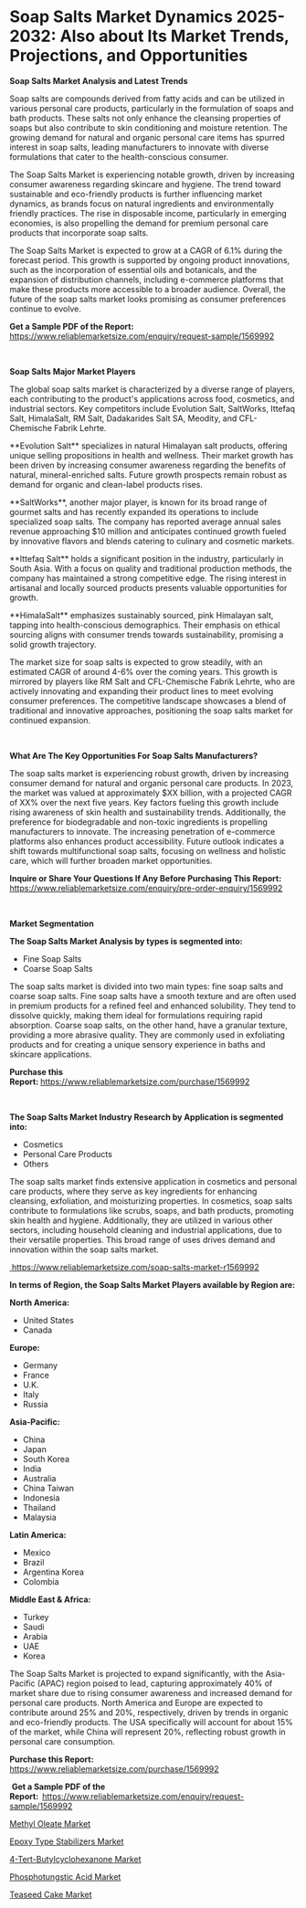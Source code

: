 <p><h1>Soap Salts Market Dynamics 2025-2032: Also about Its Market Trends, Projections, and Opportunities</h1></p><p><strong>Soap Salts Market Analysis and Latest Trends</strong></p>
<p><p>Soap salts are compounds derived from fatty acids and can be utilized in various personal care products, particularly in the formulation of soaps and bath products. These salts not only enhance the cleansing properties of soaps but also contribute to skin conditioning and moisture retention. The growing demand for natural and organic personal care items has spurred interest in soap salts, leading manufacturers to innovate with diverse formulations that cater to the health-conscious consumer.</p><p>The Soap Salts Market is experiencing notable growth, driven by increasing consumer awareness regarding skincare and hygiene. The trend toward sustainable and eco-friendly products is further influencing market dynamics, as brands focus on natural ingredients and environmentally friendly practices. The rise in disposable income, particularly in emerging economies, is also propelling the demand for premium personal care products that incorporate soap salts.</p><p>The Soap Salts Market is expected to grow at a CAGR of 6.1% during the forecast period. This growth is supported by ongoing product innovations, such as the incorporation of essential oils and botanicals, and the expansion of distribution channels, including e-commerce platforms that make these products more accessible to a broader audience. Overall, the future of the soap salts market looks promising as consumer preferences continue to evolve.</p></p>
<p><strong>Get a Sample PDF of the Report:&nbsp;</strong> <a href="https://www.reliablemarketsize.com/enquiry/request-sample/1569992?utm_campaign=1999&utm_medium=2&utm_source=Github&utm_content=ia&utm_term=25032025&utm_id=soap-salts">https://www.reliablemarketsize.com/enquiry/request-sample/1569992</a></p>
<p>&nbsp;</p>
<p><strong>Soap Salts Major Market Players</strong></p>
<p><p>The global soap salts market is characterized by a diverse range of players, each contributing to the product's applications across food, cosmetics, and industrial sectors. Key competitors include Evolution Salt, SaltWorks, Ittefaq Salt, HimalaSalt, RM Salt, Dadakarides Salt SA, Meodity, and CFL-Chemische Fabrik Lehrte.</p><p>**Evolution Salt** specializes in natural Himalayan salt products, offering unique selling propositions in health and wellness. Their market growth has been driven by increasing consumer awareness regarding the benefits of natural, mineral-enriched salts. Future growth prospects remain robust as demand for organic and clean-label products rises.</p><p>**SaltWorks**, another major player, is known for its broad range of gourmet salts and has recently expanded its operations to include specialized soap salts. The company has reported average annual sales revenue approaching $10 million and anticipates continued growth fueled by innovative flavors and blends catering to culinary and cosmetic markets.</p><p>**Ittefaq Salt** holds a significant position in the industry, particularly in South Asia. With a focus on quality and traditional production methods, the company has maintained a strong competitive edge. The rising interest in artisanal and locally sourced products presents valuable opportunities for growth.</p><p>**HimalaSalt** emphasizes sustainably sourced, pink Himalayan salt, tapping into health-conscious demographics. Their emphasis on ethical sourcing aligns with consumer trends towards sustainability, promising a solid growth trajectory.</p><p>The market size for soap salts is expected to grow steadily, with an estimated CAGR of around 4-6% over the coming years. This growth is mirrored by players like RM Salt and CFL-Chemische Fabrik Lehrte, who are actively innovating and expanding their product lines to meet evolving consumer preferences. The competitive landscape showcases a blend of traditional and innovative approaches, positioning the soap salts market for continued expansion.</p></p>
<p>&nbsp;</p>
<p><strong>What Are The Key Opportunities For Soap Salts Manufacturers?</strong></p>
<p><p>The soap salts market is experiencing robust growth, driven by increasing consumer demand for natural and organic personal care products. In 2023, the market was valued at approximately $XX billion, with a projected CAGR of XX% over the next five years. Key factors fueling this growth include rising awareness of skin health and sustainability trends. Additionally, the preference for biodegradable and non-toxic ingredients is propelling manufacturers to innovate. The increasing penetration of e-commerce platforms also enhances product accessibility. Future outlook indicates a shift towards multifunctional soap salts, focusing on wellness and holistic care, which will further broaden market opportunities.</p></p>
<p><strong>Inquire or Share Your Questions If Any Before Purchasing This Report:</strong> <a href="https://www.reliablemarketsize.com/enquiry/pre-order-enquiry/1569992?utm_campaign=1999&utm_medium=2&utm_source=Github&utm_content=ia&utm_term=25032025&utm_id=soap-salts">https://www.reliablemarketsize.com/enquiry/pre-order-enquiry/1569992</a></p>
<p>&nbsp;</p>
<p><strong>Market Segmentation</strong></p>
<p><strong>The Soap Salts Market Analysis by types is segmented into:</strong></p>
<p><ul><li>Fine Soap Salts</li><li>Coarse Soap Salts</li></ul></p>
<p><p>The soap salts market is divided into two main types: fine soap salts and coarse soap salts. Fine soap salts have a smooth texture and are often used in premium products for a refined feel and enhanced solubility. They tend to dissolve quickly, making them ideal for formulations requiring rapid absorption. Coarse soap salts, on the other hand, have a granular texture, providing a more abrasive quality. They are commonly used in exfoliating products and for creating a unique sensory experience in baths and skincare applications.</p></p>
<p><strong>Purchase this Report:&nbsp;</strong><a href="https://www.reliablemarketsize.com/purchase/1569992?utm_campaign=1999&utm_medium=2&utm_source=Github&utm_content=ia&utm_term=25032025&utm_id=soap-salts">https://www.reliablemarketsize.com/purchase/1569992</a></p>
<p>&nbsp;</p>
<p><strong>The Soap Salts Market Industry Research by Application is segmented into:</strong></p>
<p><ul><li>Cosmetics</li><li>Personal Care Products</li><li>Others</li></ul></p>
<p><p>The soap salts market finds extensive application in cosmetics and personal care products, where they serve as key ingredients for enhancing cleansing, exfoliation, and moisturizing properties. In cosmetics, soap salts contribute to formulations like scrubs, soaps, and bath products, promoting skin health and hygiene. Additionally, they are utilized in various other sectors, including household cleaning and industrial applications, due to their versatile properties. This broad range of uses drives demand and innovation within the soap salts market.</p></p>
<p><a href="https://www.reliablemarketsize.com/soap-salts-market-r1569992?utm_campaign=1999&utm_medium=2&utm_source=Github&utm_content=ia&utm_term=25032025&utm_id=soap-salts">&nbsp;https://www.reliablemarketsize.com/soap-salts-market-r1569992</a></p>
<p><strong>In terms of Region, the Soap Salts Market Players available by Region are:</strong></p>
<p>
    <p> <strong> North America: </strong>
        <ul>
            <li>United States</li>
            <li>Canada</li>
        </ul>
        </p> 
    <p> <strong> Europe: </strong>
        <ul>
            <li>Germany</li>
            <li>France</li>
            <li>U.K.</li>
            <li>Italy</li>
            <li>Russia</li>
        </ul>
        </p> 
    <p> <strong> Asia-Pacific: </strong>
        <ul>
            <li>China</li>
            <li>Japan</li>
            <li>South Korea</li>
            <li>India</li>
            <li>Australia</li>
            <li>China Taiwan</li>
            <li>Indonesia</li>
            <li>Thailand</li>
            <li>Malaysia</li>
        </ul>
        </p> 
    <p> <strong> Latin America: </strong>
        <ul>
            <li>Mexico</li>
            <li>Brazil</li>
            <li>Argentina Korea</li>
            <li>Colombia</li>
        </ul>
        </p> 
    <p> <strong> Middle East & Africa: </strong>
        <ul>
            <li>Turkey</li>
            <li>Saudi</li>
            <li>Arabia</li>
            <li>UAE</li>
            <li>Korea</li>
        </ul>
    </p>
    </p>
<p><p>The Soap Salts Market is projected to expand significantly, with the Asia-Pacific (APAC) region poised to lead, capturing approximately 40% of market share due to rising consumer awareness and increased demand for personal care products. North America and Europe are expected to contribute around 25% and 20%, respectively, driven by trends in organic and eco-friendly products. The USA specifically will account for about 15% of the market, while China will represent 20%, reflecting robust growth in personal care consumption.</p></p>
<p><strong>Purchase this Report: </strong><a href="https://www.reliablemarketsize.com/purchase/1569992?utm_campaign=1999&utm_medium=2&utm_source=Github&utm_content=ia&utm_term=25032025&utm_id=soap-salts">https://www.reliablemarketsize.com/purchase/1569992</a></p>
<p>&nbsp;<strong>Get a Sample PDF of the Report:&nbsp;&nbsp;</strong><a href="https://www.reliablemarketsize.com/enquiry/request-sample/1569992?utm_campaign=1999&utm_medium=2&utm_source=Github&utm_content=ia&utm_term=25032025&utm_id=soap-salts">https://www.reliablemarketsize.com/enquiry/request-sample/1569992</a></p>
<p><strong></strong></p>
<p><p><a href="https://github.com/semenbobbaxu/Market-Research-Report-List-1/blob/main/methyl-oleate-market.md?utm_campaign=1999&utm_medium=2&utm_source=Github&utm_content=ia&utm_term=25032025&utm_id=soap-salts">Methyl Oleate Market</a></p><p><a href="https://github.com/irisadoranrx/Market-Research-Report-List-1/blob/main/epoxy-type-stabilizers-market.md?utm_campaign=1999&utm_medium=2&utm_source=Github&utm_content=ia&utm_term=25032025&utm_id=soap-salts">Epoxy Type Stabilizers Market</a></p><p><a href="https://github.com/erkidrhoy/Market-Research-Report-List-1/blob/main/4-tert-butylcyclohexanone-market.md?utm_campaign=1999&utm_medium=2&utm_source=Github&utm_content=ia&utm_term=25032025&utm_id=soap-salts">4-Tert-Butylcyclohexanone Market</a></p><p><a href="https://github.com/roffefaith6l/Market-Research-Report-List-1/blob/main/phosphotungstic-acid-market.md?utm_campaign=1999&utm_medium=2&utm_source=Github&utm_content=ia&utm_term=25032025&utm_id=soap-salts">Phosphotungstic Acid Market</a></p><p><a href="https://github.com/suzorfazlikb/Market-Research-Report-List-1/blob/main/teaseed-cake-market.md?utm_campaign=1999&utm_medium=2&utm_source=Github&utm_content=ia&utm_term=25032025&utm_id=soap-salts">Teaseed Cake Market</a></p></p>